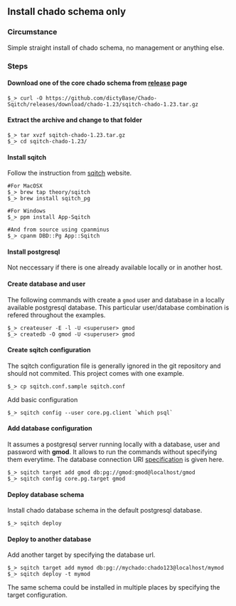 ## Install chado schema only
### Circumstance 
Simple straight install of chado schema, no management or anything else.

### Steps
#### Download one of the core chado schema from [release](https://github.com/dictyBase/Chado-Sqitch/releases) page
```
$_> curl -O https://github.com/dictyBase/Chado-Sqitch/releases/download/chado-1.23/sqitch-chado-1.23.tar.gz
```
#### Extract the archive and change to that folder
```
$_> tar xvzf sqitch-chado-1.23.tar.gz
$_> cd sqitch-chado-1.23/
```
#### Install sqitch
Follow the instruction from [sqitch](http://sqitch.org) website.

```
#For MacOSX
$_> brew tap theory/sqitch
$_> brew install sqitch_pg

#For Windows
$_> ppm install App-Sqitch

#And from source using cpanminus
$_> cpanm DBD::Pg App::Sqitch
```

#### Install postgresql
Not neccessary if there is one already available locally or in another host.

#### Create database and user
The following commands with create a ```gmod``` user and database in a
locally available postgresql database. This particular user/database
combination is refered throughout the examples.

```
$_> createuser -E -l -U <superuser> gmod
$_> createdb -O gmod -U <superuser> gmod
```

#### Create sqitch configuration
The sqitch configuration file is generally ignored in the git repository and
should not commited. This project comes with one example.
``` 
$_> cp sqitch.conf.sample sqitch.conf
``` 
Add basic configuration
```
$_> sqitch config --user core.pg.client `which psql`
```

#### Add database configuration 
It assumes a postgresql server running locally with a database, user and
password with __gmod__. It allows to run the commands without specifying them
everytime. The database connection URI
[specification](https://metacpan.org/pod/URI::db) is given here.
```
$_> sqitch target add gmod db:pg://gmod:gmod@localhost/gmod
$_> sqitch config core.pg.target gmod
``` 

#### Deploy database schema
Install chado database schema in the default postgresql database. 
```
$_> sqitch deploy 
```

#### Deploy to another database
Add another target by specifying the database url. 
```shell
$_> sqitch target add mymod db:pg://mychado:chado123@localhost/mymod
$_> sqitch deploy -t mymod
```
The same schema could be installed in multiple places by specifying the target
configuration.
